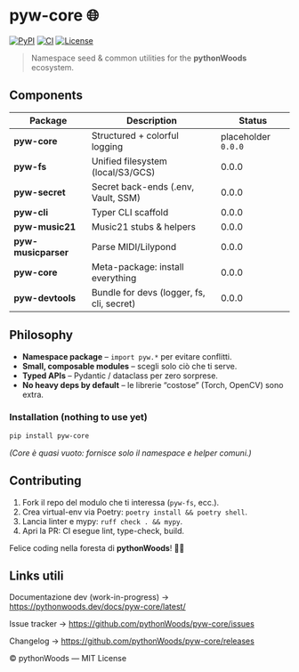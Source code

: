 # pyw-core 🌐
[![PyPI](https://img.shields.io/pypi/v/pyw-core.svg)](https://pypi.org/project/pyw-core/)
[![CI](https://github.com/pythonWoods/pyw-core/actions/workflows/ci.yml/badge.svg)](https://github.com/pythonWoods/pyw-core/actions/workflows/ci.yml)
[![License](https://img.shields.io/badge/License-MIT-yellow.svg)](LICENSE)
> Namespace seed & common utilities for the **pythonWoods** ecosystem.

## Components

| Package | Description | Status |
|---------|-------------|--------|
| **pyw-core** | Structured + colorful logging | placeholder `0.0.0` |
| **pyw-fs** | Unified filesystem (local/S3/GCS) | 0.0.0 |
| **pyw-secret** | Secret back-ends (.env, Vault, SSM) | 0.0.0 |
| **pyw-cli** | Typer CLI scaffold | 0.0.0 |
| **pyw-music21** | Music21 stubs & helpers | 0.0.0 |
| **pyw-musicparser** | Parse MIDI/Lilypond | 0.0.0 |
| **pyw-core** | Meta-package: install everything | 0.0.0 |
| **pyw-devtools** | Bundle for devs (logger, fs, cli, secret) | 0.0.0 |

## Philosophy

* **Namespace package** – `import pyw.*` per evitare conflitti.
* **Small, composable modules** – scegli solo ciò che ti serve.
* **Typed APIs** – Pydantic / dataclass per zero sorprese.
* **No heavy deps by default** – le librerie “costose” (Torch, OpenCV) sono extra.

### Installation (nothing to use yet)

```bash
pip install pyw-core
```

*(Core è quasi vuoto: fornisce solo il namespace e helper comuni.)*

## Contributing

1. Fork il repo del modulo che ti interessa (`pyw-fs`, ecc.).
2. Crea virtual-env via Poetry: `poetry install && poetry shell`.
3. Lancia linter e mypy: `ruff check . && mypy`.
4. Apri la PR: CI esegue lint, type-check, build.

Felice coding nella foresta di **pythonWoods**! 🌲🐾


## Links utili
Documentazione dev (work-in-progress) → https://pythonwoods.dev/docs/pyw-core/latest/

Issue tracker → https://github.com/pythonWoods/pyw-core/issues

Changelog → https://github.com/pythonWoods/pyw-core/releases

© pythonWoods — MIT License